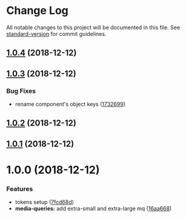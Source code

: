# Change Log

All notable changes to this project will be documented in this file. See [standard-version](https://github.com/conventional-changelog/standard-version) for commit guidelines.

<a name="1.0.4"></a>

## [1.0.4](https://github.com/contactlab/design-tokens/compare/v1.0.3...v1.0.4) (2018-12-12)

<a name="1.0.3"></a>

## [1.0.3](https://github.com/contactlab/design-tokens/compare/v1.0.2...v1.0.3) (2018-12-12)

### Bug Fixes

- rename component's object keys ([1732699](https://github.com/contactlab/design-tokens/commit/1732699))

<a name="1.0.2"></a>

## [1.0.2](https://github.com/contactlab/design-tokens/compare/v1.0.1...v1.0.2) (2018-12-12)

<a name="1.0.1"></a>

## [1.0.1](https://github.com/contactlab/design-tokens/compare/v1.0.0...v1.0.1) (2018-12-12)

<a name="1.0.0"></a>

# 1.0.0 (2018-12-12)

### Features

- tokens setup ([7fcd68d](https://github.com/contactlab/design-tokens/commit/7fcd68d))
- **media-queries:** add extra-small and extra-large mq ([16aa668](https://github.com/contactlab/design-tokens/commit/16aa668))
